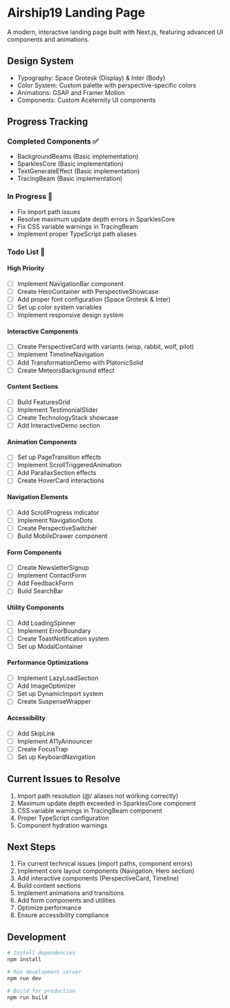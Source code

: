 # Airship19 Landing Page

A modern, interactive landing page built with Next.js, featuring advanced UI components and animations.

## Design System

- Typography: Space Grotesk (Display) & Inter (Body)
- Color System: Custom palette with perspective-specific colors
- Animations: GSAP and Framer Motion
- Components: Custom Aceternity UI components

## Progress Tracking

### Completed Components ✅
- BackgroundBeams (Basic implementation)
- SparklesCore (Basic implementation)
- TextGenerateEffect (Basic implementation)
- TracingBeam (Basic implementation)

### In Progress 🚧
- Fix import path issues
- Resolve maximum update depth errors in SparklesCore
- Fix CSS variable warnings in TracingBeam
- Implement proper TypeScript path aliases

### Todo List 📝

#### High Priority
- [ ] Implement NavigationBar component
- [ ] Create HeroContainer with PerspectiveShowcase
- [ ] Add proper font configuration (Space Grotesk & Inter)
- [ ] Set up color system variables
- [ ] Implement responsive design system

#### Interactive Components
- [ ] Create PerspectiveCard with variants (wisp, rabbit, wolf, pilot)
- [ ] Implement TimelineNavigation
- [ ] Add TransformationDemo with PlatonicSolid
- [ ] Create MeteorsBackground effect

#### Content Sections
- [ ] Build FeaturesGrid
- [ ] Implement TestimonialSlider
- [ ] Create TechnologyStack showcase
- [ ] Add InteractiveDemo section

#### Animation Components
- [ ] Set up PageTransition effects
- [ ] Implement ScrollTriggeredAnimation
- [ ] Add ParallaxSection effects
- [ ] Create HoverCard interactions

#### Navigation Elements
- [ ] Add ScrollProgress indicator
- [ ] Implement NavigationDots
- [ ] Create PerspectiveSwitcher
- [ ] Build MobileDrawer component

#### Form Components
- [ ] Create NewsletterSignup
- [ ] Implement ContactForm
- [ ] Add FeedbackForm
- [ ] Build SearchBar

#### Utility Components
- [ ] Add LoadingSpinner
- [ ] Implement ErrorBoundary
- [ ] Create ToastNotification system
- [ ] Set up ModalContainer

#### Performance Optimizations
- [ ] Implement LazyLoadSection
- [ ] Add ImageOptimizer
- [ ] Set up DynamicImport system
- [ ] Create SuspenseWrapper

#### Accessibility
- [ ] Add SkipLink
- [ ] Implement A11yAnnouncer
- [ ] Create FocusTrap
- [ ] Set up KeyboardNavigation

## Current Issues to Resolve
1. Import path resolution (@/ aliases not working correctly)
2. Maximum update depth exceeded in SparklesCore component
3. CSS variable warnings in TracingBeam component
4. Proper TypeScript configuration
5. Component hydration warnings

## Next Steps
1. Fix current technical issues (import paths, component errors)
2. Implement core layout components (Navigation, Hero section)
3. Add interactive components (PerspectiveCard, Timeline)
4. Build content sections
5. Implement animations and transitions
6. Add form components and utilities
7. Optimize performance
8. Ensure accessibility compliance

## Development

```bash
# Install dependencies
npm install

# Run development server
npm run dev

# Build for production
npm run build
